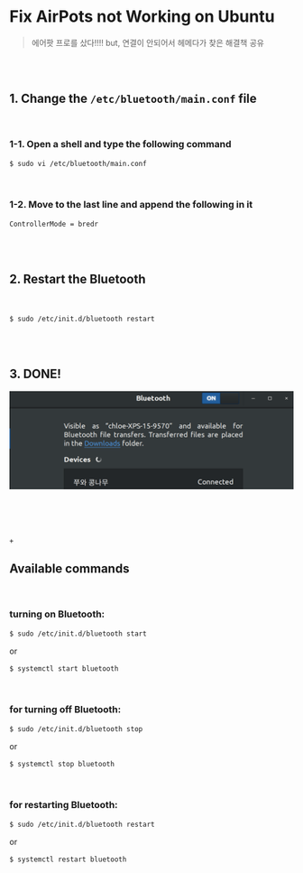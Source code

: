 # Fix AirPots not Working on Ubuntu

> 에어팟 프로를 샀다!!!! but, 연결이 안되어서 헤메다가 찾은 해결책 공유

<br>

<br>

## 1. Change the `/etc/bluetooth/main.conf` file

<br>

### 1-1. Open a shell and type the following command

```bash
$ sudo vi /etc/bluetooth/main.conf
```

<br>

### 1-2. Move to the last line and append the following in it

```bash
ControllerMode = bredr
```

<br>

<br>

## 2.  Restart the Bluetooth

<br>

```bash
$ sudo /etc/init.d/bluetooth restart
```

<br>

<br>

## 3.  DONE!

![image-20200705165824130](../../images/image-20200705165824130.png)

<br>

<br>

<br>

`+`

## Available commands

<br>

### turning on Bluetooth:

```bash
$ sudo /etc/init.d/bluetooth start
```

or

```bash
$ systemctl start bluetooth
```

<br>

### for turning off Bluetooth:

```bash
$ sudo /etc/init.d/bluetooth stop
```

or

```bash
$ systemctl stop bluetooth
```

<br>

### for restarting Bluetooth:

``` bash
$ sudo /etc/init.d/bluetooth restart
```

or

```bash
$ systemctl restart bluetooth
```



